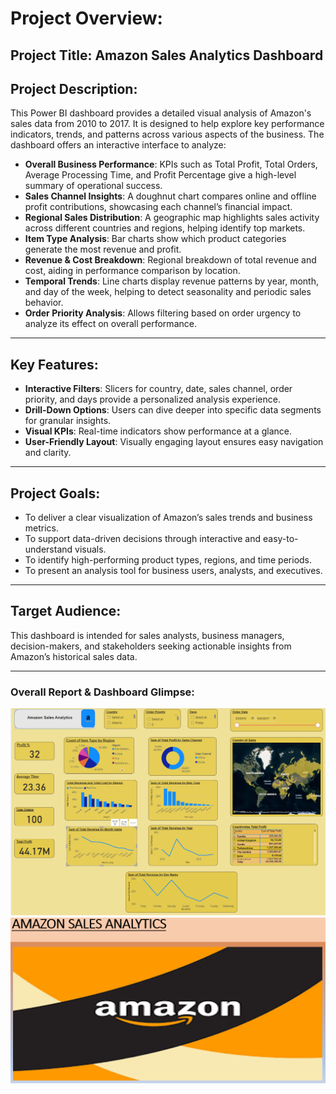 # Project Overview:
## Project Title: Amazon Sales Analytics Dashboard

## Project Description:
This Power BI dashboard provides a detailed visual analysis of Amazon's sales data from 2010 to 2017. It is designed to help explore key performance indicators, trends, and patterns across various aspects of the business. The dashboard offers an interactive interface to analyze:

- **Overall Business Performance**: KPIs such as Total Profit, Total Orders, Average Processing Time, and Profit Percentage give a high-level summary of operational success.
- **Sales Channel Insights**: A doughnut chart compares online and offline profit contributions, showcasing each channel’s financial impact.
- **Regional Sales Distribution**: A geographic map highlights sales activity across different countries and regions, helping identify top markets.
- **Item Type Analysis**: Bar charts show which product categories generate the most revenue and profit.
- **Revenue & Cost Breakdown**: Regional breakdown of total revenue and cost, aiding in performance comparison by location.
- **Temporal Trends**: Line charts display revenue patterns by year, month, and day of the week, helping to detect seasonality and periodic sales behavior.
- **Order Priority Analysis**: Allows filtering based on order urgency to analyze its effect on overall performance.

---

## Key Features:
- **Interactive Filters**: Slicers for country, date, sales channel, order priority, and days provide a personalized analysis experience.
- **Drill-Down Options**: Users can dive deeper into specific data segments for granular insights.
- **Visual KPIs**: Real-time indicators show performance at a glance.
- **User-Friendly Layout**: Visually engaging layout ensures easy navigation and clarity.

---

## Project Goals:
- To deliver a clear visualization of Amazon’s sales trends and business metrics.
- To support data-driven decisions through interactive and easy-to-understand visuals.
- To identify high-performing product types, regions, and time periods.
- To present an analysis tool for business users, analysts, and executives.

---

## Target Audience:
This dashboard is intended for sales analysts, business managers, decision-makers, and stakeholders seeking actionable insights from Amazon’s historical sales data.

---

### Overall Report & Dashboard Glimpse:

![Dashboard Preview](./Dashbord.png)
![Dashboard Preview](./LOGO.png)
